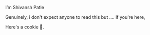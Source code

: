 I’m Shivansh Patle

Genuinely, i don't expect anyone to read this but ....
if you're here,

Here's a cookie 🍪.
